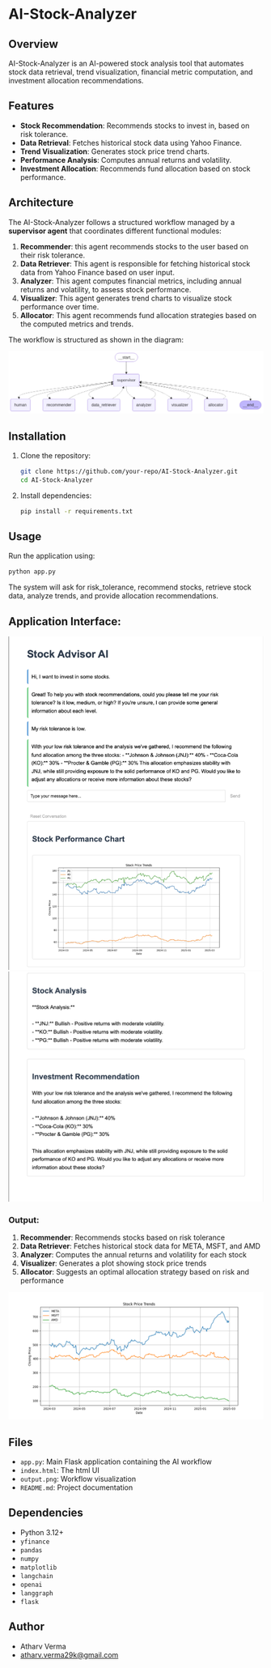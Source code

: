 # AI-Stock-Analyzer

## Overview
AI-Stock-Analyzer is an AI-powered stock analysis tool that automates stock data retrieval, trend visualization, financial metric computation, and investment allocation recommendations.

## Features
- **Stock Recommendation**: Recommends stocks to invest in, based on risk tolerance.
- **Data Retrieval**: Fetches historical stock data using Yahoo Finance.
- **Trend Visualization**: Generates stock price trend charts.
- **Performance Analysis**: Computes annual returns and volatility.
- **Investment Allocation**: Recommends fund allocation based on stock performance.

## Architecture
The AI-Stock-Analyzer follows a structured workflow managed by a **supervisor agent** that coordinates different functional modules:

1. **Recommender**: this agent recommends stocks to the user based on their risk tolerance.
2. **Data Retriever**: This agent is responsible for fetching historical stock data from Yahoo Finance based on user input.
3. **Analyzer**: This agent computes financial metrics, including annual returns and volatility, to assess stock performance.
4. **Visualizer**: This agent generates trend charts to visualize stock performance over time.
5. **Allocator**: This agent recommends fund allocation strategies based on the computed metrics and trends.

The workflow is structured as shown in the diagram:

![Workflow](sample_images/output.png)

## Installation
1. Clone the repository:
   ```sh
   git clone https://github.com/your-repo/AI-Stock-Analyzer.git
   cd AI-Stock-Analyzer
   ```
2. Install dependencies:
   ```sh
   pip install -r requirements.txt
   ```

## Usage
Run the application using:
```sh
python app.py
```
The system will ask for risk_tolerance, recommend stocks, retrieve stock data, analyze trends, and provide allocation recommendations.

## Application Interface:
![Alt text](sample_images/sample_UI.png)
![Alt text](sample_images/Sample_UI_2.png)

### Output:
1. **Recommender**: Recommends stocks based on risk tolerance
2. **Data Retriever**: Fetches historical stock data for META, MSFT, and AMD
3. **Analyzer**: Computes the annual returns and volatility for each stock
4. **Visualizer**: Generates a plot showing stock price trends
5. **Allocator**: Suggests an optimal allocation strategy based on risk and performance


![Alt text](sample_images/sample_chart.png)

## Files
- `app.py`: Main Flask application containing the AI workflow
- `index.html`: The html UI
- `output.png`: Workflow visualization
- `README.md`: Project documentation

## Dependencies
- Python 3.12+
- `yfinance`
- `pandas`
- `numpy`
- `matplotlib`
- `langchain`
- `openai`
- `langgraph`
- `flask`

## Author
- Atharv Verma
- atharv.verma29k@gmail.com


